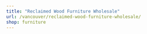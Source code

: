 ```yaml
---
title: "Reclaimed Wood Furniture Wholesale"
url: /vancouver/reclaimed-wood-furniture-wholesale/
shop: furniture
---
```

